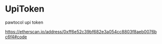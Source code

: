# UpiToken
pawtocol upi token

https://etherscan.io/address/0xff6e52c39bf682e3a054cc8803f8aeb0076bc6f4#code

